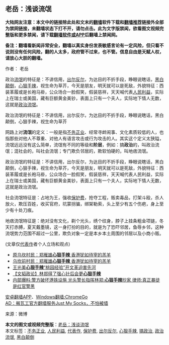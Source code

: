  <h2>老岳：浅谈流氓</h2> <p class="notice"><b>大陆网友注意：本文中的链接除此处和文末的<a href="https://github.com/bannedbook/fanqiang" >翻墙</a>软件下载和<a href="https://github.com/killgcd/justmysocks/blob/master/README.md">翻墙推荐</a>链接外全部为禁网链接，未翻墙状态下打不开，请勿点击。此为文字版禁闻，欲看图文视频完整版和更多禁闻，请下载<a href="https://github.com/bannedbook/fanqiang">翻墙软件或APP</a>后翻墙上禁闻网。</p><p>备注：翻墙看新闻非常安全，翻墙以真实身份发表敏感言论有一定风险，但只看不说则没有任何风险，翻的人太多，政府管不过来，也不管。信息自由是天赋人权，请放心大胆的翻墙。</b></p>  <div class="entry"> <p>作者： 老岳</p> <p id="summary">政治<span class='wp_keywordlink'><a href="https://www.bannedbook.org/forum11/topic282.html" title="禁片：评中国共产党的流氓本性" target="_blank">流氓</a></span>的特征是：不讲信用，<a href="https://www.bannedbook.org/bnews/tag/%E5%87%BA%E5%B0%94%E5%8F%8D%E5%B0%94/" class="st_tag internal_tag" rel="tag" title="标签 出尔反尔 下的日志">出尔反尔</a>，为达目的不折手段，睁眼说瞎话，<a href="https://www.bannedbook.org/bnews/tag/%E9%BB%91%E7%99%BD%E9%A2%A0%E5%80%92/" class="st_tag internal_tag" rel="tag" title="标签 黑白颠倒 下的日志">黑白颠倒</a>，<a href="https://www.bannedbook.org/bnews/tag/%E5%BF%83%E7%8B%A0%E6%89%8B%E8%BE%A3/" class="st_tag internal_tag" rel="tag" title="标签 心狠手辣 下的日志">心狠手辣</a>，视生命为草芥，今天是朋友，明天就可以是死敌，外貌特征：西装革履或是长袍马褂，公众场合一脸假笑，假装慈祥，天天喊代表<a href="https://www.bannedbook.org/bnews/tag/%E4%BA%BA%E6%B0%91%E5%88%A9%E7%9B%8A/" class="st_tag internal_tag" rel="tag" title="标签 人民利益 下的日志">人民利益</a>，实际上在瑞士或美国，藏有巨额黄金美钞，表面上只有一个夫人，实际地下情人无数，这就是<a href="https://www.bannedbook.org/bnews/tag/%e6%94%bf%e6%b2%bb%e6%b5%81%e6%b0%93/" class="st_tag internal_tag" rel="tag" title="标签 政治流氓 下的日志">政治流氓</a>。</p> <p id="conimg">政治流氓的特征是：不讲信用，出尔反尔，为达目的不折手段，睁眼说瞎话，黑白颠倒，心狠手辣，视生命为草芥</p>  <p>网路上对<strong>流氓</strong>的定义：一般是指<a href="https://www.bannedbook.org/bnews/tag/%E4%B8%8D%E5%8A%A1%E6%AD%A3%E4%B8%9A/" class="st_tag internal_tag" rel="tag" title="标签 不务正业 下的日志">不务正业</a>、经常寻衅闹事、文化素质较低的人，也指那些对他人不尊重、对他人有语言攻击或行为攻击的人。其实这个定义太狭隘，流氓远远没有这么简单，流氓有不同的等级和<strong>阶层</strong>，例如：搞<strong>政治</strong>的，叫政治流氓；混社会的，叫社会流氓；专门欺负邻居的，欺软怕硬的，叫地痞流氓。</p> <p>政治流氓的特征是：不讲信用，出尔反尔，为达目的不折手段，睁眼说瞎话，黑白颠倒，心狠手辣，视生命为草芥，今天是朋友，明天就可以是死敌，外貌特征：西装革履或是长袍马褂，公众场合一脸假笑，假装慈祥，天天喊代表人民利益，实际上在瑞士或美国，藏有巨额黄金美钞，表面上只有一个夫人，实际地下情人无数，这就是政治流氓。</p> <p>社会流氓特征是：占地为王，强收<a href="https://www.bannedbook.org/bnews/tag/%E4%BF%9D%E6%8A%A4%E8%B4%B9/" class="st_tag internal_tag" rel="tag" title="标签 保护费 下的日志">保护费</a>，抢夺工程，贩卖毒品，打架斗殴，杀人放火，欺压百姓，收买官府，坑蒙拐骗，绑架勒索，头上至少有五个伤疤，身上至少有十处刀痕。</p>  <p>地痞流氓特征是：绝对没有文化，剃个光头，绣个纹身，脖子上挂条粗金项链，冬天打赤膊，夏天戴墨镜，这一身打扮的目的，就是为了恐吓邻居，鱼辱乡邻，这种流氓势力范围不超过一公里，欺负对象一定是本乡本土周围的邻居以及小商小贩。​​​​</p> <p>(文章仅<a href="https://www.bannedbook.org/bnews/tag/%E4%BB%A3%E8%A1%A8%E4%BD%9C/" class="st_tag internal_tag" rel="tag" title="标签 代表作 下的日志">代表作</a>者个人立场和观点)</p> <ul class='op-related-articles' title='相关阅读'> <li><a href='https://www.bannedbook.org/bnews/cbnews/20200709/1358012.html' target='_blank'>原乌坎村民：郑雁雄<b>心狠手辣</b> 香港犹如待宰的羔羊</a></li> <li><a href='https://www.bannedbook.org/bnews/comments/20200709/1357976.html' target='_blank'>乌坎前村民：郑雁雄<b>心狠手辣</b>  香港犹如待宰的羔羊</a></li> <li><a href='https://www.bannedbook.org/bnews/lifebaike/20200410/1309870.html' target='_blank'>王光美<b>心狠手辣</b>“桃园经验”开文革迫害先河</a></li> <li><a href='https://www.bannedbook.org/bnews/comments/20191107/1219458.html' target='_blank'>【文韬政论】林郑得了强心针后会更<b>心狠手辣</b></a></li> <li><a href='https://www.bannedbook.org/bnews/cbnews/20191015/1207312.html' target='_blank'>内部爆料:警方破坏港铁设施 光头警长指挥林郑:<b>心狠手辣</b>抄家 律师:真正暴徒是红官警黑</a></li> </ul> <div class="texttj"> <a href="https://github.com/bannedbook/fanqiang/wiki/%E7%A6%81%E9%97%BB%E7%BD%91%E5%AE%89%E5%8D%93%E7%BF%BB%E5%A2%99%E6%96%B0%E9%97%BBAPP" target="_blank">安卓翻墙APP</a>、<a href="https://github.com/bannedbook/fanqiang/wiki/Chrome%E4%B8%80%E9%94%AE%E7%BF%BB%E5%A2%99%E5%8C%85" target="_blank">Windows翻墙:ChromeGo</a><br/> <a href="https://github.com/killgcd/justmysocks/blob/master/README.md" target="_blank">AD：搬瓦工官方翻墙服务Just My Socks，不怕被墙</a> </div><p> 来源：微博 </p> <a name='sharetosocial'></a>         <div><b>本文的图文或视频完整版</b>：<a href='https://www.bannedbook.org/bnews/comments/20200807/1376007.html'>老岳：浅谈流氓</a></div>  </div><!--END ENTRY--> <div class="postfooter"> <div>本文标签：<a href="https://www.bannedbook.org/bnews/tag/%E4%B8%8D%E5%8A%A1%E6%AD%A3%E4%B8%9A/" rel="tag">不务正业</a>, <a href="https://www.bannedbook.org/bnews/tag/%E4%BA%BA%E6%B0%91%E5%88%A9%E7%9B%8A/" rel="tag">人民利益</a>, <a href="https://www.bannedbook.org/bnews/tag/%E4%BB%A3%E8%A1%A8%E4%BD%9C/" rel="tag">代表作</a>, <a href="https://www.bannedbook.org/bnews/tag/%E4%BF%9D%E6%8A%A4%E8%B4%B9/" rel="tag">保护费</a>, <a href="https://www.bannedbook.org/bnews/tag/%E5%87%BA%E5%B0%94%E5%8F%8D%E5%B0%94/" rel="tag">出尔反尔</a>, <a href="https://www.bannedbook.org/bnews/tag/%E5%BF%83%E7%8B%A0%E6%89%8B%E8%BE%A3/" rel="tag">心狠手辣</a>, <a href="https://www.bannedbook.org/bnews/tag/%e6%90%9e%e6%94%bf%e6%b2%bb/" rel="tag">搞政治</a>, <a href="https://www.bannedbook.org/bnews/tag/%e6%94%bf%e6%b2%bb%e6%b5%81%e6%b0%93/" rel="tag">政治流氓</a>, <a href="https://www.bannedbook.org/bnews/tag/%E9%BB%91%E7%99%BD%E9%A2%A0%E5%80%92/" rel="tag">黑白颠倒</a></div>  </div><!--END POSTFOOTER--> 